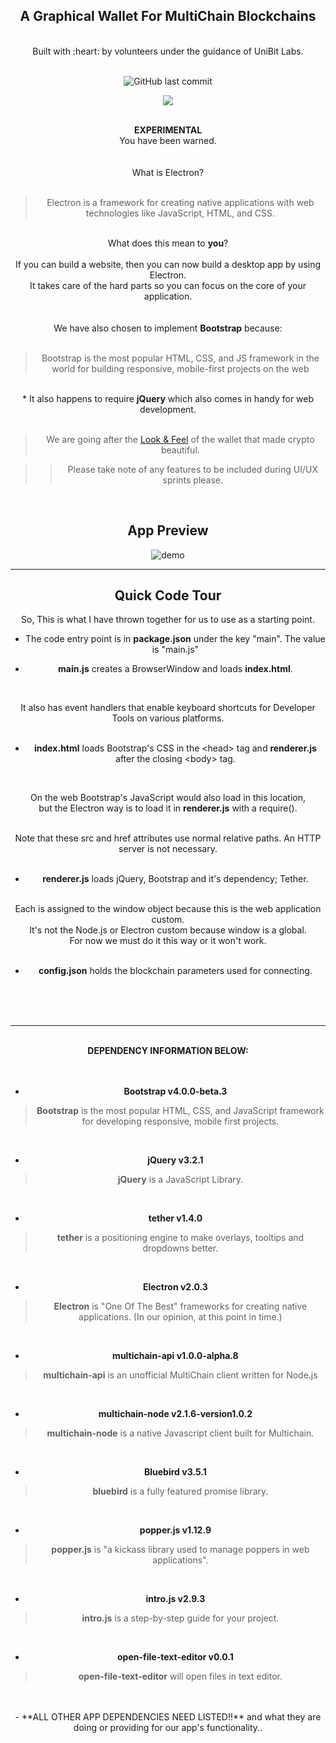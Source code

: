 <center>

A Graphical Wallet For MultiChain Blockchains
---------------------------------------------
<br>
Built with :heart: by volunteers under the guidance of UniBit Labs. <br>
<br>


![GitHub last commit](https://img.shields.io/github/last-commit/royhodge/wallet.svg?style=social)

![](https://img.shields.io/badge/Status-Revising%20UI%2FUX-blue.svg?longCache=true)

<br>
<strong>EXPERIMENTAL</strong>
<br>
You have been warned.<br>
<br>
<br>
What is Electron? <br>
<br>

>  Electron is a framework for creating native applications with web technologies like JavaScript, HTML, and CSS. 

<br>
What does this mean to <b>you</b>?<br>
<br>
If you can build a website, then you can now build a desktop app by using Electron.<br>
It takes care of the hard parts so you can focus on the core of your application.<br>
<br>
<br>
We have also chosen to implement <b>Bootstrap</b> because:
<br>
<br>

> Bootstrap is the most popular HTML, CSS, and JS framework in the world for building responsive, mobile-first projects on the web

<br>
* It also happens to require <b>jQuery</b> which also comes in handy for web development.
<br>
<br>

> We are going after the [Look & Feel](https://exodus.io) of the wallet that made crypto beautiful.<br>

>> Please take note of any features to be included during UI/UX sprints please.

<br>

App Preview
-----------

![demo](https://image.ibb.co/hZTx3d/demo_picture.png)

<hr>

Quick Code Tour
---------------

So, This is what I have thrown together for us to use as a starting point.<br>

 - The code entry point is in **package.json** under the key "main". The value is "main.js"<br>
 
 - **main.js** creates a BrowserWindow and loads **index.html**. <br>
 <br>
 
 It also has event handlers that enable keyboard shortcuts for Developer Tools on various platforms. <br>
 <br>
 
 - **index.html** loads Bootstrap's CSS in the &lt;head&gt; tag and **renderer.js** after the closing &lt;body&gt; tag. <br>
 <br>
 
 On the web Bootstrap's JavaScript would also load in this location,<br>
 but the Electron way is to load it in **renderer.js** with a require(). <br>
 <br>
 
 Note that these src and href attributes use normal relative paths. An HTTP server is not necessary.<br>
 <br>
 
 - **renderer.js** loads jQuery, Bootstrap and it's dependency; Tether. <br>
 <br>
 Each is assigned to the window object because this is the web application custom. <br>
 It's not the Node.js or Electron custom because window is a global. <br>
 For now we must do it this way or it won't work.<br>
<br>

 - **config.json** holds the blockchain parameters used for connecting.
 <br>
 <br>
 <br>
 
 --------------------------------------------------------------------------------------------------------
 
 <br>
 <strong>
 DEPENDENCY INFORMATION BELOW:
 </strong>
 <br>
 <br>
 <br>
 
 - **Bootstrap v4.0.0-beta.3**
 > **Bootstrap** is the most popular HTML, CSS, and JavaScript framework for developing responsive, mobile first projects.
 <br>
 
 - **jQuery v3.2.1**
 > **jQuery** is a JavaScript Library.
 <br>
 
 - **tether v1.4.0**
> **tether** is a positioning engine to make overlays, tooltips and dropdowns better.
 <br>
 
 - **Electron v2.0.3**
 > **Electron** is "One Of The Best" frameworks for creating native applications. (In our opinion, at this point in time.)
 <br>
 
 - **multichain-api v1.0.0-alpha.8**
 > **multichain-api** is an unofficial MultiChain client written for Node.js
 <br>
 
 - **multichain-node v2.1.6-version1.0.2**
 > **multichain-node** is a native Javascript client built for Multichain.
 <br>
 
 - **Bluebird v3.5.1**
 > **bluebird** is a fully featured promise library.
 <br>
 
 - **popper.js v1.12.9**
 > **popper.js** is "a kickass library used to manage poppers in web applications".
 <br>
 
 - **intro.js v2.9.3**
 > **intro.js** is a step-by-step guide for your project. 
 <br>
 
 - **open-file-text-editor v0.0.1**
 > **open-file-text-editor** will open files in text editor.
 <br>
 
 <br>
 - **ALL OTHER APP DEPENDENCIES NEED LISTED!!** and what they are doing or providing for our app's functionality..
 
</center>
